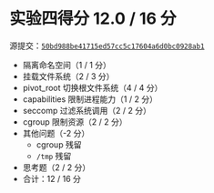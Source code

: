 # 实验四得分 12.0 / 16 分

源提交：[`50bd988be41715ed57cc5c17604a6d0bc0928ab1`](https://github.com/yuanyiwei/OSH-2020-Labs/tree/50bd988be41715ed57cc5c17604a6d0bc0928ab1)

- 隔离命名空间（1 / 1 分）
- 挂载文件系统（2 / 3 分）
- pivot_root 切换根文件系统（4 / 4 分）
- capabilities 限制进程能力（1 / 2 分）
- seccomp 过滤系统调用（2 / 2 分）
- cgroup 限制资源（2 / 2 分）
- 其他问题（-2 分）
    - cgroup 残留
    - `/tmp` 残留
- 思考题（2 / 2 分）
- 合计：12 / 16 分

